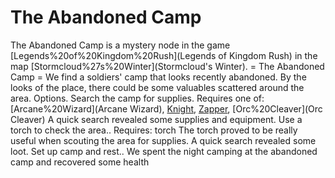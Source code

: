 # The Abandoned Camp

The Abandoned Camp is a mystery node in the game [Legends%20of%20Kingdom%20Rush](Legends of Kingdom Rush) in the map [Stormcloud%27s%20Winter](Stormcloud's Winter).
= The Abandoned Camp =
We find a soldiers' camp that looks recently abandoned.
By the looks of the place, there could be some valuables scattered around the area.
Options.
Search the camp for supplies.
Requires one of: [Arcane%20Wizard](Arcane Wizard), [Knight](Knight), [Zapper](Zapper), [Orc%20Cleaver](Orc Cleaver) 
A quick search revealed some supplies and equipment.
Use a torch to check the area..
Requires: torch
The torch proved to be really useful when scouting the area for supplies.
A quick search revealed some loot.
Set up camp and rest..
We spent the night camping at the abandoned camp and recovered some health
